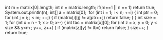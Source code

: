 int m = matrix[0].length;
int n = matrix.length;
if(m==1 || n == 1) return true;
System.out.println(n);
int[] a = matrix[0];
​
for (int i = 1; i < n; ++i) {
int ptr = 0;
for (int j = i; j < m; ++j) {
if (matrix[i][j] != a[ptr++]) return false;
}
}
int size = 1;
for (int x = n - 1; x > 0; x--) {
int tbc = matrix[x][0];
for (int z = x, y = 0; y < size && y<m ; y++, z++) {
if (matrix[z][y] != tbc) return false;
}
size++;
}
​
return true;